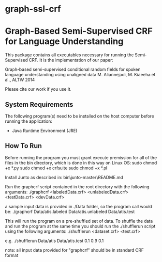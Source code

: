 graph-ssl-crf
=============

# Graph-Based Semi-Supervised CRF for Language Understanding

This package contains all executables necessary for running the Semi-Supervised CRF. It is the implementation of our paper:

  Graph-based semi-supervised conditional random fields for spoken language understanding using unaligned data
  M. Aliannejadi, M. Kiaeeha et al., ALTW 2014

Please cite our work if you use it.

## System Requirements

The following program(s) need to be installed on the host computer before running the application:
- Java Runtime Environment (JRE)

## How To Run
Before running the program you must grant execute premission for all of 
the files in the bin directory, which is done in this way on Linux OS:
sudo chmod +x *.py
sudo chmod +x crfsuite
sudo chmod +x *.pl

Install Junto as described in:
bin\junto-master\README.md

Run the graphcrf script contained in the root directory with the following arguments:
./graphcrf <labeledData.crf> <unlabeledData.crf> <testData.crf> <devData.crf>

a sample input data is provided in ./Data folder, so the program call would be:
./graphcrf Data/atis.labeled Data/atis.unlabeled Data/atis.test

This will run the program on a pre-shuffled set of data. To shuffle the data and
run the program at the same time you should run the ./shufflerun script using
the following arguments:
./shufflerun <dataset.crf> <test.crf> <a float number representing percent of labeled data> <a float number representing percent of unlabeled data> <a float representing percent of dev data>

e.g.
./shufflerun Data/atis Data/atis.test 0.1 0.9 0.1

note: all input data provided for "graphcrf" should be in standard CRF format
